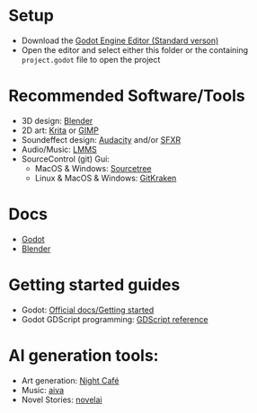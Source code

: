 # Setup
- Download the [Godot Engine Editor (Standard verson)](https://godotengine.org/download)
- Open the editor and select either this folder or the containing `project.godot` file to open the project

# Recommended Software/Tools
- 3D design: [Blender](https://www.blender.org/download/)
- 2D art: [Krita](https://krita.org/en/) or [GIMP](https://www.gimp.org/downloads/)
- Soundeffect design: [Audacity](https://www.audacityteam.org/) and/or [SFXR](https://www.drpetter.se/project_sfxr.html)
- Audio/Music: [LMMS](https://lmms.io/)
- SourceControl (git) Gui:
    - MacOS & Windows: [Sourcetree](https://www.sourcetreeapp.com/)
    - Linux & MacOS & Windows: [GitKraken](https://www.gitkraken.com/)

# Docs
- [Godot](https://docs.godotengine.org/en/stable/)
- [Blender](https://docs.blender.org/manual/en/latest/)

# Getting started guides
- Godot: [Official docs/Getting started](https://docs.godotengine.org/en/stable/getting_started/introduction/index.html)
- Godot GDScript programming: [GDScript reference](https://docs.godotengine.org/en/stable/tutorials/scripting/index.html)

# AI generation tools:
- Art generation: [Night Café](https://creator.nightcafe.studio/)
- Music: [aiva](https://www.aiva.ai/)
- Novel Stories: [novelai](https://novelai.net/)